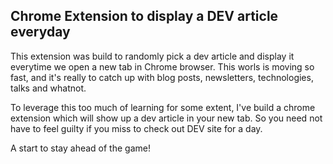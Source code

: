 ## Chrome Extension to display a DEV article everyday

This extension was build to randomly pick a dev article and display it everytime we open a new tab in Chrome browser. This worls is moving so fast, and it's really to catch up with blog posts, newsletters, technologies, talks and whatnot.

To leverage this too much of learning for some extent, I've build a chrome extension which will show up a dev article in your new tab. So you need not have to feel guilty if you miss to check out DEV site for a day.

A start to stay ahead of the game!
